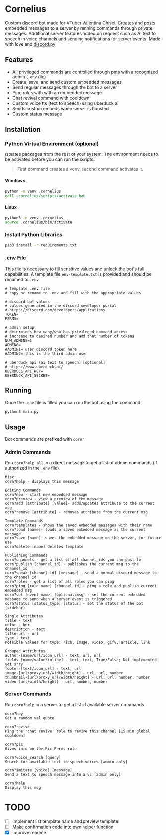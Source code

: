 # Cornelius
Custom discord bot made for VTuber Valentina Chisei. Creates and posts embedded messages to a server by
running commands through private messages. Additional server features added on request such as AI text to speech
in voice channels and sending notifications for server events. Made with love and [discord.py](https://github.com/Rapptz/discord.py)

## Features
- All privileged commands are controlled through pms with a recognized admin (`.env` file)
- Create, save, and send custom embedded messages
- Send regular messages through the bot to a server
- Ping roles with with an embedded message
- Chat revival command with cooldown
- Custom voice tts (text to speech) using uberduck ai
- Sends custom embeds when server is boosted
- Custom status message

## Installation
### Python Virtual Environment (optional)
Isolates packages from the rest of your system. The environment needs to be activated before you can run the scripts.
> First command creates a venv, second command activates it.
#### Windows
```cmd
python -m venv .cornelius
call .cornelius/scripts/activate.bat
```
#### Linux
```bash
python3 -m venv .cornelius  
source .cornelius/bin/activate
```
### Install Python Libraries
```bash
pip3 install -r requirements.txt
```
### .env File
This file is necessary to fill sensitive values and unlock the bot's full capabilities.
A template file `env-template.txt` is provided and should be renamed to `.env`
```
# template .env file
# copy or rename to .env and fill with the appropriate values

# discord bot values
# values generated in the discord developer portal
# https://discord.com/developers/applications
TOKEN=
PERMS=

# admin setup
# determines how many/who has privileged command access
# increase to desired number and add that number of tokens
NUM_ADMINS=1
ADMIN0=
#ADMIN1= user discord token here
#ADMIN2= this is the third admin user

# uberduck api (ai text to speech) [optional]
# https://www.uberduck.ai/
UBERDUCK_API_KEY=
UBERDUCK_API_SECRET=
```

## Running
Once the `.env` file is filled you can run the bot using the command
```bash
python3 main.py
```

## Usage
Bot commands are prefixed with `corn?`

### Admin Commands
Run `corn?help all` in a direct
message to get a list of admin commands (if authorized in the `.env` file)
```
Misc:
corn?help - displays this message

Editing Commands
corn?new - start new embedded message
corn?preview - view a preview of the message
corn?add [attribute] [value]- adds/updates attribute to the current msg
corn?remove [attribute] - removes attribute from the current msg

Template Commands
corn?templates - shows the saved embedded messages with their name
corn?load [name]- loads a saved embedded message as the current message
corn?save [name]- saves the embedded message on the server, for future use
corn?delete [name] deletes template

Publishing Commands
corn?channels - get a list of all channel_ids you can post to
corn?publish [channel_id] - publishes the current msg to the channel_id
corn?speak [channel_id] [message] - send a normal discord message to the channel id
corn?roles - get a list of all roles you can ping
corn?ping [role_name] [channel_id] - ping a role and publish current embedded msg
corn?set [event_name] [optional:msg] - set the current embedded message to send when a server event is triggered
corn?status [status_type] [status] - set the status of the bot (sidebar)

Single Attributes
title - text
color - hex
description - text
title-url - url
type - text
Possible values for type: rich, image, video, gifv, article, link

Grouped Attributes
author-[name/url/icon_url] - text, url, url
fields-[name/value/inline] - text, text, True/False; Not implemented yet srry
footer-[text/icon_url] - text, url
image-[url/proxy_url/width/height] - url, url, number
thumbnail-[url/proxy_url/width/height] - url, url, number, number
video-[url/width/height] - url, number, number
```

### Server Commands
Run `corn?help` in a server to get a list of available server commands
```
corn?hey
Get a random val quote

corn?revive
Ping the 'chat revive' role to revive this channel [15 min global cooldown]

corn?pic
Gives info on the Pic Perms role

corn?voice_search [query]
Search for available text to speech voices [admin only]

corn?imitate [voice] [message]
Send a text to speech message into a vc [admin only]

corn?help
Display this msg
```

# TODO
- [ ] Implement list template name and preview template
- [ ] Make confirmation code into own helper function
- [X] Improve readme
